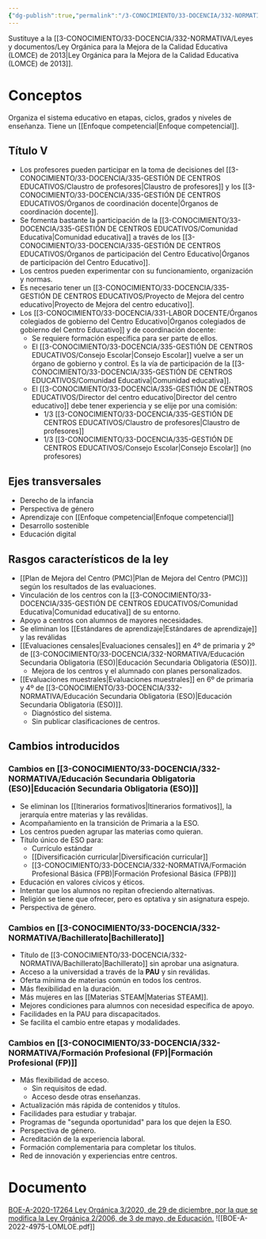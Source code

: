 ```yaml
---
{"dg-publish":true,"permalink":"/3-CONOCIMIENTO/33-DOCENCIA/332-NORMATIVA/Leyes y documentos/Ley Orgánica que Modifica a la LOE (LOMLOE) de 2020/"}
---
```


Sustituye a la [[3-CONOCIMIENTO/33-DOCENCIA/332-NORMATIVA/Leyes y documentos/Ley Orgánica para la Mejora de la Calidad Educativa (LOMCE) de 2013\|Ley Orgánica para la Mejora de la Calidad Educativa (LOMCE) de 2013]].
# Conceptos
Organiza el sistema educativo en etapas, ciclos, grados y niveles de enseñanza. Tiene un [[Enfoque competencial\|Enfoque competencial]].
## Título V
- Los profesores pueden participar en la toma de decisiones del [[3-CONOCIMIENTO/33-DOCENCIA/335-GESTIÓN DE CENTROS EDUCATIVOS/Claustro de profesores\|Claustro de profesores]] y los [[3-CONOCIMIENTO/33-DOCENCIA/335-GESTIÓN DE CENTROS EDUCATIVOS/Órganos de coordinación docente\|Órganos de coordinación docente]].
- Se fomenta bastante la participación de la [[3-CONOCIMIENTO/33-DOCENCIA/335-GESTIÓN DE CENTROS EDUCATIVOS/Comunidad Educativa\|Comunidad educativa]] a través de los [[3-CONOCIMIENTO/33-DOCENCIA/335-GESTIÓN DE CENTROS EDUCATIVOS/Órganos de participación del Centro Educativo\|Órganos de participación del Centro Educativo]].
- Los centros pueden experimentar con su funcionamiento, organización y normas.
- Es necesario tener un [[3-CONOCIMIENTO/33-DOCENCIA/335-GESTIÓN DE CENTROS EDUCATIVOS/Proyecto de Mejora del centro educativo\|Proyecto de Mejora del centro educativo]].
- Los [[3-CONOCIMIENTO/33-DOCENCIA/331-LABOR DOCENTE/Órganos colegiados de gobierno del Centro Educativo\|Órganos colegiados de gobierno del Centro Educativo]] y de coordinación docente:
	- Se requiere formación específica para ser parte de ellos.
	- El [[3-CONOCIMIENTO/33-DOCENCIA/335-GESTIÓN DE CENTROS EDUCATIVOS/Consejo Escolar\|Consejo Escolar]] vuelve a ser un órgano de gobierno y control. Es la vía de participación de la  [[3-CONOCIMIENTO/33-DOCENCIA/335-GESTIÓN DE CENTROS EDUCATIVOS/Comunidad Educativa\|Comunidad educativa]].
	- El [[3-CONOCIMIENTO/33-DOCENCIA/335-GESTIÓN DE CENTROS EDUCATIVOS/Director del centro educativo\|Director del centro educativo]] debe tener experiencia y se elije por una comisión:
		- 1/3 [[3-CONOCIMIENTO/33-DOCENCIA/335-GESTIÓN DE CENTROS EDUCATIVOS/Claustro de profesores\|Claustro de profesores]]
		- 1/3 [[3-CONOCIMIENTO/33-DOCENCIA/335-GESTIÓN DE CENTROS EDUCATIVOS/Consejo Escolar\|Consejo Escolar]] (no profesores)

## Ejes transversales
- Derecho de la infancia
- Perspectiva de género
- Aprendizaje con [[Enfoque competencial\|Enfoque competencial]]
- Desarrollo sostenible
- Educación digital

## Rasgos característicos de la ley
- [[Plan de Mejora del Centro (PMC)\|Plan de Mejora del Centro (PMC)]] según los resultados de las evaluaciones.
- Vinculación de los centros con la [[3-CONOCIMIENTO/33-DOCENCIA/335-GESTIÓN DE CENTROS EDUCATIVOS/Comunidad Educativa\|Comunidad educativa]] de su entorno.
- Apoyo a centros con alumnos de mayores necesidades.
- Se eliminan los [[Estándares de aprendizaje\|Estándares de aprendizaje]] y las reválidas
- [[Evaluaciones censales\|Evaluaciones censales]] en 4º de primaria y 2º de [[3-CONOCIMIENTO/33-DOCENCIA/332-NORMATIVA/Educación Secundaria Obligatoria (ESO)\|Educación Secundaria Obligatoria (ESO)]].
	- Mejora de los centros y el alumnado con planes personalizados.
- [[Evaluaciones muestrales\|Evaluaciones muestrales]] en 6º de primaria y 4º de [[3-CONOCIMIENTO/33-DOCENCIA/332-NORMATIVA/Educación Secundaria Obligatoria (ESO)\|Educación Secundaria Obligatoria (ESO)]].
	- Diagnóstico del sistema.
	- Sin publicar clasificaciones de centros.

## Cambios introducidos
### Cambios en [[3-CONOCIMIENTO/33-DOCENCIA/332-NORMATIVA/Educación Secundaria Obligatoria (ESO)\|Educación Secundaria Obligatoria (ESO)]]
- Se eliminan los [[Itinerarios formativos\|Itinerarios formativos]], la jerarquía entre materias y las reválidas.
- Acompañamiento en la transición de Primaria a la ESO.
- Los centros pueden agrupar las materias como quieran.
- Título único de ESO para:
	- Currículo estándar
	- [[Diversificación curricular\|Diversificación curricular]]
	- [[3-CONOCIMIENTO/33-DOCENCIA/332-NORMATIVA/Formación Profesional Básica (FPB)\|Formación Profesional Básica (FPB)]]
- Educación en valores cívicos y éticos.
- Intentar que los alumnos no repitan ofreciendo alternativas.
- Religión se tiene que ofrecer, pero es optativa y sin asignatura espejo.
- Perspectiva de género.

### Cambios en [[3-CONOCIMIENTO/33-DOCENCIA/332-NORMATIVA/Bachillerato\|Bachillerato]]
- Título de [[3-CONOCIMIENTO/33-DOCENCIA/332-NORMATIVA/Bachillerato\|Bachillerato]] sin aprobar una asignatura.
- Acceso a la universidad a través de la **PAU** y sin reválidas.
- Oferta mínima de materias común en todos los centros.
- Más flexibilidad en la duración.
- Más mujeres en las [[Materias STEAM\|Materias STEAM]].
- Mejores condiciones para alumnos con necesidad específica de apoyo.
- Facilidades en la PAU para discapacitados.
- Se facilita el cambio entre etapas y modalidades.

### Cambios en [[3-CONOCIMIENTO/33-DOCENCIA/332-NORMATIVA/Formación Profesional (FP)\|Formación Profesional (FP)]]
- Más flexibilidad de acceso.
	- Sin requisitos de edad.
	- Acceso desde otras enseñanzas.
- Actualización más rápida de contenidos y títulos.
- Facilidades para estudiar y trabajar.
- Programas de "segunda oportunidad" para los que dejen la ESO.
- Perspectiva de género.
- Acreditación de la experiencia laboral.
- Formación complementaria para completar los títulos.
- Red de innovación y experiencias entre centros.

# Documento
[BOE-A-2020-17264 Ley Orgánica 3/2020, de 29 de diciembre, por la que se modifica la Ley Orgánica 2/2006, de 3 de mayo, de Educación.](https://www.boe.es/eli/es/lo/2020/12/29/3)
![[BOE-A-2022-4975-LOMLOE.pdf]]